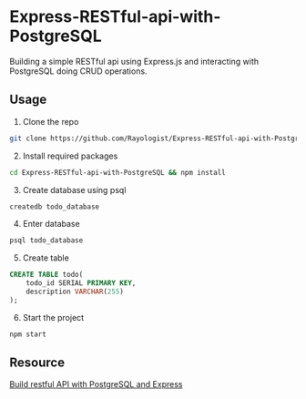 # Express-RESTful-api-with-PostgreSQL
Building a simple RESTful api using Express.js and interacting with PostgreSQL doing CRUD operations.

## Usage

1. Clone the repo

```bash
git clone https://github.com/Rayologist/Express-RESTful-api-with-PostgreSQL.git
```

2. Install required packages

```bash
cd Express-RESTful-api-with-PostgreSQL && npm install
```

3. Create database using psql

``` bash
createdb todo_database
```

4. Enter database

```bash
psql todo_database
```

5. Create table 
```sql
CREATE TABLE todo(
    todo_id SERIAL PRIMARY KEY,
    description VARCHAR(255)
);
```
6. Start the project

```bash
npm start
```


## Resource
[Build restful API with PostgreSQL and Express](https://www.youtube.com/watch?v=_Mun4eOOf2Q)
